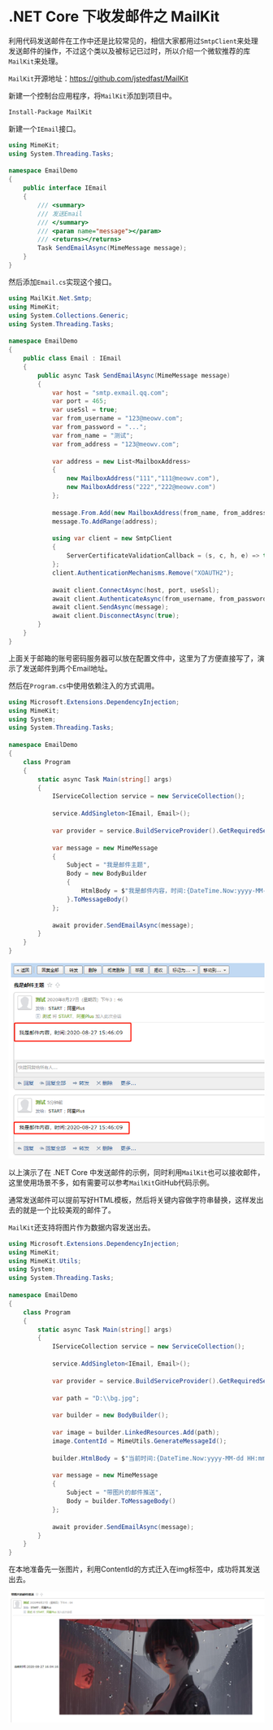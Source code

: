 # .NET Core 下收发邮件之 MailKit

利用代码发送邮件在工作中还是比较常见的，相信大家都用过`SmtpClient`来处理发送邮件的操作，不过这个类以及被标记已过时，所以介绍一个微软推荐的库`MailKit`来处理。

`MailKit`开源地址：<https://github.com/jstedfast/MailKit>

新建一个控制台应用程序，将`MailKit`添加到项目中。

```bash
Install-Package MailKit
```

新建一个`IEmail`接口。

```csharp
using MimeKit;
using System.Threading.Tasks;

namespace EmailDemo
{
    public interface IEmail
    {
        /// <summary>
        /// 发送Email
        /// </summary>
        /// <param name="message"></param>
        /// <returns></returns>
        Task SendEmailAsync(MimeMessage message);
    }
}
```

然后添加`Email.cs`实现这个接口。

```csharp
using MailKit.Net.Smtp;
using MimeKit;
using System.Collections.Generic;
using System.Threading.Tasks;

namespace EmailDemo
{
    public class Email : IEmail
    {
        public async Task SendEmailAsync(MimeMessage message)
        {
            var host = "smtp.exmail.qq.com";
            var port = 465;
            var useSsl = true;
            var from_username = "123@meowv.com";
            var from_password = "...";
            var from_name = "测试";
            var from_address = "123@meowv.com";

            var address = new List<MailboxAddress>
            {
                new MailboxAddress("111","111@meowv.com"),
                new MailboxAddress("222","222@meowv.com")
            };

            message.From.Add(new MailboxAddress(from_name, from_address));
            message.To.AddRange(address);

            using var client = new SmtpClient
            {
                ServerCertificateValidationCallback = (s, c, h, e) => true
            };
            client.AuthenticationMechanisms.Remove("XOAUTH2");

            await client.ConnectAsync(host, port, useSsl);
            await client.AuthenticateAsync(from_username, from_password);
            await client.SendAsync(message);
            await client.DisconnectAsync(true);
        }
    }
}
```

上面关于邮箱的账号密码服务器可以放在配置文件中，这里为了方便直接写了，演示了发送邮件到两个Email地址。

然后在`Program.cs`中使用依赖注入的方式调用。

```csharp
using Microsoft.Extensions.DependencyInjection;
using MimeKit;
using System;
using System.Threading.Tasks;

namespace EmailDemo
{
    class Program
    {
        static async Task Main(string[] args)
        {
            IServiceCollection service = new ServiceCollection();

            service.AddSingleton<IEmail, Email>();

            var provider = service.BuildServiceProvider().GetRequiredService<IEmail>();

            var message = new MimeMessage
            {
                Subject = "我是邮件主题",
                Body = new BodyBuilder
                {
                    HtmlBody = $"我是邮件内容，时间:{DateTime.Now:yyyy-MM-dd HH:mm:ss}"
                }.ToMessageBody()
            };

            await provider.SendEmailAsync(message);
        }
    }
}
```

![ ](./images/mailkit-01.png)

以上演示了在 .NET Core 中发送邮件的示例，同时利用`MailKit`也可以接收邮件，这里使用场景不多，如有需要可以参考`MailKit`GitHub代码示例。

通常发送邮件可以提前写好HTML模板，然后将关键内容做字符串替换，这样发出去的就是一个比较美观的邮件了。

`MailKit`还支持将图片作为数据内容发送出去。

```csharp
using Microsoft.Extensions.DependencyInjection;
using MimeKit;
using MimeKit.Utils;
using System;
using System.Threading.Tasks;

namespace EmailDemo
{
    class Program
    {
        static async Task Main(string[] args)
        {
            IServiceCollection service = new ServiceCollection();

            service.AddSingleton<IEmail, Email>();

            var provider = service.BuildServiceProvider().GetRequiredService<IEmail>();

            var path = "D:\\bg.jpg";

            var builder = new BodyBuilder();

            var image = builder.LinkedResources.Add(path);
            image.ContentId = MimeUtils.GenerateMessageId();

            builder.HtmlBody = $"当前时间:{DateTime.Now:yyyy-MM-dd HH:mm:ss} <img src=\"cid:{image.ContentId}\"/>";

            var message = new MimeMessage
            {
                Subject = "带图片的邮件推送",
                Body = builder.ToMessageBody()
            };

            await provider.SendEmailAsync(message);
        }
    }
}
```

在本地准备先一张图片，利用ContentId的方式迁入在img标签中，成功将其发送出去。

![ ](./images/mailkit-02.png)
